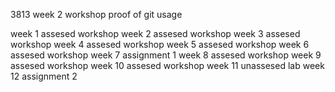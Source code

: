 3813 week 2 workshop proof of git usage

week 1 assesed workshop
week 2 assesed workshop
week 3 assesed workshop
week 4 assesed workshop
week 5 assesed workshop
week 6 assesed workshop
week 7 assignment 1 
week 8 assesed workshop
week 9 assesed workshop
week 10 assesed workshop
week 11 unassesed lab
week 12 assignment 2

